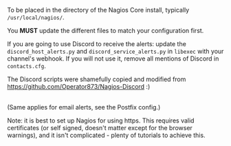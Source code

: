 To be placed in the directory of the Nagios Core install, typically <code>/usr/local/nagios/</code>.

You <b>MUST</b> update the different files to match your configuration first.

If you are going to use Discord to receive the alerts: update the <code>discord_host_alerts.py</code> and <code>discord_service_alerts.py</code> in <code>libexec</code> with your channel's webhook.
If you will not use it, remove all mentions of Discord in <code>contacts.cfg</code>.<br>

The Discord scripts were shamefully copied and modified from https://github.com/Operator873/Nagios-Discord :)

<br>(Same applies for email alerts, see the Postfix config.)

Note: it is best to set up Nagios for using https. This requires valid certificates (or self signed, doesn't matter except for the browser warnings), and it isn't complicated - plenty of tutorials to achieve this.

